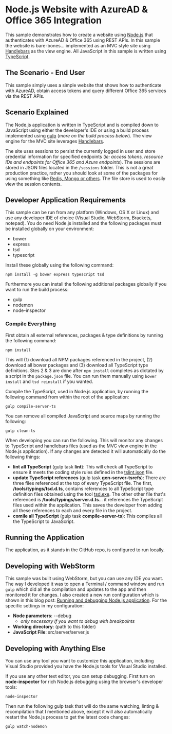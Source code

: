 Node.js Website with AzureAD & Office 365 Integration
=================================================
This sample demonstrates how to create a website using [Node.js](http://www.nodejs.org) that authenticates with AzureAD & Office 365 using REST APIs. In this sample the website is bare-bones... implemented as an MVC style site using [Handlebars](https://github.com/donpark/hbs) as the view engine. All JavaScript in this sample is written using [TypeScript](http://typescriptlang.org).

The Scenario - End User
-----------------------
This sample simply uses a simple website that shows how to authenticate with AzureAD, obtain access tokens and query different Office 365 services via the REST APIs.

Scenario Explained
------------------
The Node.js application is written in TypeScript and is compiled down to JavaScript using either the developer's IDE or using a build process implemented using [gulp](http://gulpjs.com/) (*more on the build process below*). The view engine for the MVC site leverages [Handlebars](https://github.com/donpark/hbs).

The site uses sessions to persist the currently logged in user and store credential information for specified endpoints (*ie: access tokens, resource IDs and endpoints for Office 365 and Azure endpoints*). The sessions are stored in JSON files located in the `/sessions` folder. This is not a great production practice, rather you should look at some of the packages for using something like [Redis, Mongo or others](https://github.com/expressjs/session#compatible-session-stores). The file store is used to easily view the session contents.

Developer Application Requirements
----------------------------------
This sample can be run from any platform (Windows, OS X or Linux) and use any developer IDE of choice (Visual Studio, WebStorm, Brackets, notepad). You do need Node.js installed and the following packages must be installed globally on your environment:

- bower
- express
- tsd
- typescript

Install these globally using the following command:

````
npm install -g bower express typescript tsd
````

Furthermore you can install the following additional packages globally if you want to run the build process:

- gulp
- nodemon
- node-inspector

### Compile Everything
First obtain all external references, packages & type definitions by running the following command:

````
npm install
````

This will (1) download all NPM packages referenced in the project, (2) download all bower packages and (3) download all TypeScript type definitions. Stes 2 & 3 are done after `npm install` completes as dictated by a script in the `package.json` file. You can run them manually using `bower install` and `tsd reinstall` if you wanted.

Compile the TypeScript, used in Node.js application, by running the following command from within the root of the application:

````
gulp compile-server-ts
````

You can remove all compiled JavaScript and source maps by running the following:

````
gulp clean-ts
````

When developing you can run the following. This will monitor any changes to TypeScript and handlebars files (used as the MVC view engine in the Node.js application). If any changes are detected it will automatically do the following things:

- **lint all TypeScript** (gulp task **lint**): This will check all TypeScript to ensure it meets the coding style rules defined in the [tslint.json](tslint.json) file.
- **update TypeScript references** (gulp task **gen-server-tsrefs**): There are three files referenced at the top of every TypeScript file. The first, **/tools/typings/tsd.d.ts**, contains references to all TypeScript type definition files obtained using the tool [tsd.exe](http://definitelytyped.org/tsd). The other other file that's referenced is **/tools/typings/server.d.ts**... it references the TypeScript files used within the application. This saves the developer from adding all these references to each and every file in the project.
- **comile all TypeScript** (gulp task **compile-server-ts**): This compiles all the TypeScript to JavaScript.

Running the Application
-----------------------
The application, as it stands in the GitHub repo, is configured to run locally.

Developing with WebStorm
------------------------
This sample was built using WebStorm, but you can use any IDE you want. The way I developed it was to open a Terminal / command window and run `gulp` which did all the compilation and updates to the app and then monitored it for changes. I also created a new run configuration which is shown in this blog post: [Running and debugging Node.js application](http://blog.jetbrains.com/webstorm/2014/02/running-and-debugging-node-js-application/). For the specific settings in my configuration:

- **Node parameters**: --debug
  - *only necessary if you want to debug with breakpoints*
- **Working directory**: (path to this folder)
- **JavaScript File**: src/server/server.js

Developing with Anything Else
-----------------------------
You can use any tool you want to customize this application, including Visual Studio provided you have the Node.js tools for Visual Studio installed.

If you use any other text editor, you can setup debugging. First turn on **node-inspector** for rich Node.js debugging using the browser's developer tools:

````
node-inspector
````

Then run the following gulp task that will do the same watching, linting & recompilation that I mentioned above, except it will also automatically restart the Node.js process to get the latest code changes:

````
gulp watch-nodemon
````
